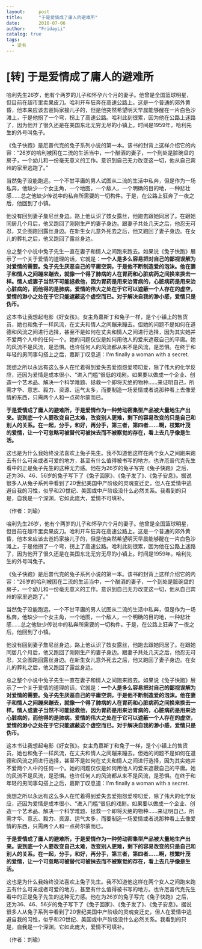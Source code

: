 ```yaml
---
layout:     post
title:      "于是爱情成了庸人的避难所"
date:       2016-07-06
author:     "FridayLi"
catalog: true
tags:
  - 读书
---
```


# [转] 于是爱情成了庸人的避难所
哈利先生26岁，他有个两岁的儿子和怀孕六个月的妻子。他曾是全国篮球明星，但目前在超市里卖果皮刀。哈利开车狂奔在高速公路上。这是一个普通的郊外黄昏，他本来应该去爸妈家接儿子的，但是他突然希望明天早晨能够醒在一片白色沙滩上，于是他拐了一个弯，拐上了高速公路。哈利此刻很累，因为他在公路上迷路了，因为他开了很久还是在美国东北无穷无尽的小镇上。时间是1959年，哈利先生的外号叫兔子。
  
《兔子快跑》是厄普代克的兔子系列小说的第一本。该书的封背上这样介绍它的内容：“26岁的哈利被困在二流的生活当中，一个酗酒的妻子，一个到处是脏碗盘的房子，一个幼儿和一份毫无意义的工作。意识到自己无力改变这一切，他从自己宾州的家里逃跑了。”  
  
当然兔子没能跑远。一个不甘平庸的男人试图从二流的生活中私奔，但是作为一场私奔，他缺少一个女主角，一个地图，一个敌人，一个明确的目的地，一种悲壮感……总之他缺少传说中的私奔所需要的一切构件。于是，在公路上狂奔了一夜之后，他回到了小镇。
    
他没有回到妻子詹尼丝身边。路上他认识了妓女露丝，他跑去跟她同居了。在跟她同居几个月后，他又跑回了刚刚生产的妻子身边。跟妻子共处几天之后，他忍无可忍，又企图跑回露丝身边。在新生女儿意外死去之后，他又跑回了妻子身边。在女儿的葬礼之后，他又跑回了露丝身边。  

总之整个小说中兔子先生一直在妻子和情人之间跑来跑去。如果说《兔子快跑》展示了一个关于爱情的道理的话，它就是：**一个人是多么容易把对自己的鄙视误解为对爱情的需要。兔子先生厌恶自己的平庸空洞，于是他不断制造爱的泡沫。他在妻子和情人之间蹦来蹦去，就像一个得了肺病的人在胃药和心脏病药之间换来换去一样。情人或妻子当然不可能拯救他，因为胃药是用来治胃病的，心脏病药是用来治心脏病的，而他得的是肺病。爱情的伟大之处在于它可以遮蔽一个人存在的虚空，爱情的渺小之处在于它只能遮蔽这个虚空而已。对于解决自我的渺小感，爱情只是伪币。**  

这本书让我想起电影《好女孩》。女主角嘉斯丁和兔子一样，是个小镇上的售货员，她也和兔子一样风流，在丈夫和情人之间蹦来蹦去。但她的问题不是如何在道德和风流之间进行选择，甚至不是如何在丈夫和情人之间进行选择，因为其实她并不爱两个人中的任何一个。她的问题仅仅是如何用他人的爱来遮蔽自己的平庸。她的风流不是风流，是恐惧。也许任何人的风流都从来不是风流，是恐惧。在终于和年轻的男同事勾搭上之后，嘉斯丁叹息道：I'm finally a woman with a secret.  

我想之所以永远有这么多人在忙着得到爱失去爱抱怨爱唠叨爱，除了伟大的化学反应，还因为爱情是成本很小、“进入门槛”很低的戏剧。如果要以做成一个企业、创造一个艺术品、解决一个科学难题、拯救一个即将灭绝的物种……来证明自己，所需才华、意志、毅力、资源、运气太多，而要制造一场爱情或者说那种看上去像爱情的东西，只需两个人和一点荷尔蒙而已。  　

**于是爱情成了庸人的避难所，于是爱情作为一种劳动密集型产品被大量地生产出来。说到底一个人要改变自己太难，改变别人更难，剩下的容易改变的只是自己和别人的关系。在一起，分手，和好，再分手，第三者，第四者……啊，枝繁叶茂的爱情，让一个可忽略可被替代可被抹去而不被察觉的存在，看上去几乎像是生活。**  

这也是为什么我始终没法喜欢上兔子先生。我不知道他这样在两个女人之间跑来跑去有什么可亲或者可爱的地方，甚至有什么值得被书写的地方。也许厄普代克先生看中的正是兔子先生的这种无力感。他在为26岁的兔子写完《兔子快跑》之后，还为36、46、56岁的兔子写下了《兔子回家》、《兔子发了》、《兔子安息》。据说很多人从兔子系列中看到了20世纪美国中产阶级的灵魂变迁史，但人在爱情中逃避自我的习性，似乎和20世纪、美国或中产阶级没什么必然关系。我看到的只是，自我是一个深渊，它如此庞大，爱情不可填补。  

（作者：刘瑜）

哈利先生26岁，他有个两岁的儿子和怀孕六个月的妻子。他曾是全国篮球明星，但目前在超市里卖果皮刀。哈利开车狂奔在高速公路上。这是一个普通的郊外黄昏，他本来应该去爸妈家接儿子的，但是他突然希望明天早晨能够醒在一片白色沙滩上，于是他拐了一个弯，拐上了高速公路。哈利此刻很累，因为他在公路上迷路了，因为他开了很久还是在美国东北无穷无尽的小镇上。时间是1959年，哈利先生的外号叫兔子。
  
《兔子快跑》是厄普代克的兔子系列小说的第一本。该书的封背上这样介绍它的内容：“26岁的哈利被困在二流的生活当中，一个酗酒的妻子，一个到处是脏碗盘的房子，一个幼儿和一份毫无意义的工作。意识到自己无力改变这一切，他从自己宾州的家里逃跑了。”  
  
当然兔子没能跑远。一个不甘平庸的男人试图从二流的生活中私奔，但是作为一场私奔，他缺少一个女主角，一个地图，一个敌人，一个明确的目的地，一种悲壮感……总之他缺少传说中的私奔所需要的一切构件。于是，在公路上狂奔了一夜之后，他回到了小镇。
    
他没有回到妻子詹尼丝身边。路上他认识了妓女露丝，他跑去跟她同居了。在跟她同居几个月后，他又跑回了刚刚生产的妻子身边。跟妻子共处几天之后，他忍无可忍，又企图跑回露丝身边。在新生女儿意外死去之后，他又跑回了妻子身边。在女儿的葬礼之后，他又跑回了露丝身边。  

总之整个小说中兔子先生一直在妻子和情人之间跑来跑去。如果说《兔子快跑》展示了一个关于爱情的道理的话，它就是：**一个人是多么容易把对自己的鄙视误解为对爱情的需要。兔子先生厌恶自己的平庸空洞，于是他不断制造爱的泡沫。他在妻子和情人之间蹦来蹦去，就像一个得了肺病的人在胃药和心脏病药之间换来换去一样。情人或妻子当然不可能拯救他，因为胃药是用来治胃病的，心脏病药是用来治心脏病的，而他得的是肺病。爱情的伟大之处在于它可以遮蔽一个人存在的虚空，爱情的渺小之处在于它只能遮蔽这个虚空而已。对于解决自我的渺小感，爱情只是伪币。**  

这本书让我想起电影《好女孩》。女主角嘉斯丁和兔子一样，是个小镇上的售货员，她也和兔子一样风流，在丈夫和情人之间蹦来蹦去。但她的问题不是如何在道德和风流之间进行选择，甚至不是如何在丈夫和情人之间进行选择，因为其实她并不爱两个人中的任何一个。她的问题仅仅是如何用他人的爱来遮蔽自己的平庸。她的风流不是风流，是恐惧。也许任何人的风流都从来不是风流，是恐惧。在终于和年轻的男同事勾搭上之后，嘉斯丁叹息道：I'm finally a woman with a secret.  

我想之所以永远有这么多人在忙着得到爱失去爱抱怨爱唠叨爱，除了伟大的化学反应，还因为爱情是成本很小、“进入门槛”很低的戏剧。如果要以做成一个企业、创造一个艺术品、解决一个科学难题、拯救一个即将灭绝的物种……来证明自己，所需才华、意志、毅力、资源、运气太多，而要制造一场爱情或者说那种看上去像爱情的东西，只需两个人和一点荷尔蒙而已。  　

**于是爱情成了庸人的避难所，于是爱情作为一种劳动密集型产品被大量地生产出来。说到底一个人要改变自己太难，改变别人更难，剩下的容易改变的只是自己和别人的关系。在一起，分手，和好，再分手，第三者，第四者……啊，枝繁叶茂的爱情，让一个可忽略可被替代可被抹去而不被察觉的存在，看上去几乎像是生活。**  

这也是为什么我始终没法喜欢上兔子先生。我不知道他这样在两个女人之间跑来跑去有什么可亲或者可爱的地方，甚至有什么值得被书写的地方。也许厄普代克先生看中的正是兔子先生的这种无力感。他在为26岁的兔子写完《兔子快跑》之后，还为36、46、56岁的兔子写下了《兔子回家》、《兔子发了》、《兔子安息》。据说很多人从兔子系列中看到了20世纪美国中产阶级的灵魂变迁史，但人在爱情中逃避自我的习性，似乎和20世纪、美国或中产阶级没什么必然关系。我看到的只是，自我是一个深渊，它如此庞大，爱情不可填补。  

（作者：刘瑜）
